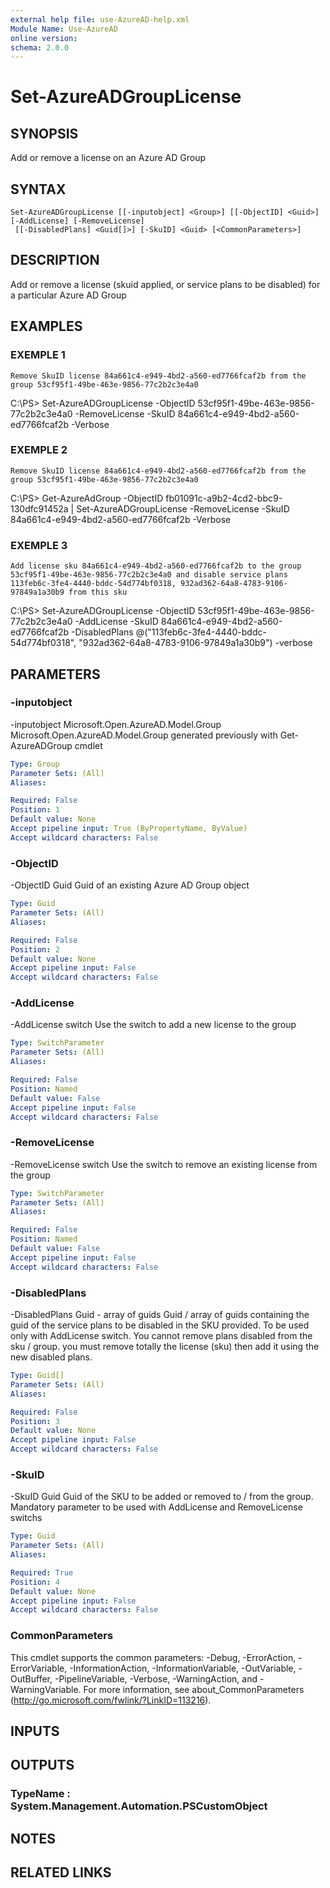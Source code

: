 ```yaml
---
external help file: use-AzureAD-help.xml
Module Name: Use-AzureAD
online version:
schema: 2.0.0
---
```


# Set-AzureADGroupLicense

## SYNOPSIS
Add or remove a license on an Azure AD Group

## SYNTAX

```
Set-AzureADGroupLicense [[-inputobject] <Group>] [[-ObjectID] <Guid>] [-AddLicense] [-RemoveLicense]
 [[-DisabledPlans] <Guid[]>] [-SkuID] <Guid> [<CommonParameters>]
```

## DESCRIPTION
Add or remove a license (skuid applied, or service plans to be disabled) for a particular Azure AD Group

## EXAMPLES

### EXEMPLE 1
```
Remove SkuID license 84a661c4-e949-4bd2-a560-ed7766fcaf2b from the group 53cf95f1-49be-463e-9856-77c2b2c3e4a0
```

C:\PS\> Set-AzureADGroupLicense -ObjectID 53cf95f1-49be-463e-9856-77c2b2c3e4a0 -RemoveLicense -SkuID 84a661c4-e949-4bd2-a560-ed7766fcaf2b -Verbose

### EXEMPLE 2
```
Remove SkuID license 84a661c4-e949-4bd2-a560-ed7766fcaf2b from the group 53cf95f1-49be-463e-9856-77c2b2c3e4a0
```

C:\PS\> Get-AzureAdGroup -ObjectID fb01091c-a9b2-4cd2-bbc9-130dfc91452a | Set-AzureADGroupLicense -RemoveLicense -SkuID 84a661c4-e949-4bd2-a560-ed7766fcaf2b -Verbose

### EXEMPLE 3
```
Add license sku 84a661c4-e949-4bd2-a560-ed7766fcaf2b to the group 53cf95f1-49be-463e-9856-77c2b2c3e4a0 and disable service plans 113feb6c-3fe4-4440-bddc-54d774bf0318, 932ad362-64a8-4783-9106-97849a1a30b9 from this sku
```

C:\PS\> Set-AzureADGroupLicense -ObjectID 53cf95f1-49be-463e-9856-77c2b2c3e4a0 -AddLicense -SkuID 84a661c4-e949-4bd2-a560-ed7766fcaf2b -DisabledPlans @("113feb6c-3fe4-4440-bddc-54d774bf0318", "932ad362-64a8-4783-9106-97849a1a30b9") -verbose

## PARAMETERS

### -inputobject
-inputobject Microsoft.Open.AzureAD.Model.Group
Microsoft.Open.AzureAD.Model.Group generated previously with Get-AzureADGroup cmdlet

```yaml
Type: Group
Parameter Sets: (All)
Aliases:

Required: False
Position: 1
Default value: None
Accept pipeline input: True (ByPropertyName, ByValue)
Accept wildcard characters: False
```

### -ObjectID
-ObjectID Guid
Guid of an existing Azure AD Group object

```yaml
Type: Guid
Parameter Sets: (All)
Aliases:

Required: False
Position: 2
Default value: None
Accept pipeline input: False
Accept wildcard characters: False
```

### -AddLicense
-AddLicense switch
Use the switch to add a new license to the group

```yaml
Type: SwitchParameter
Parameter Sets: (All)
Aliases:

Required: False
Position: Named
Default value: False
Accept pipeline input: False
Accept wildcard characters: False
```

### -RemoveLicense
-RemoveLicense switch
Use the switch to remove an existing license from the group

```yaml
Type: SwitchParameter
Parameter Sets: (All)
Aliases:

Required: False
Position: Named
Default value: False
Accept pipeline input: False
Accept wildcard characters: False
```

### -DisabledPlans
-DisabledPlans Guid - array of guids
Guid / array of guids containing the guid of the service plans to be disabled in the SKU provided.
To be used only with AddLicense switch.
You cannot remove plans disabled from the sku / group.
you must remove totally the license (sku) then add it using the new disabled plans.

```yaml
Type: Guid[]
Parameter Sets: (All)
Aliases:

Required: False
Position: 3
Default value: None
Accept pipeline input: False
Accept wildcard characters: False
```

### -SkuID
-SkuID Guid
Guid of the SKU to be added or removed to / from the group.
Mandatory parameter to be used with AddLicense and RemoveLicense switchs

```yaml
Type: Guid
Parameter Sets: (All)
Aliases:

Required: True
Position: 4
Default value: None
Accept pipeline input: False
Accept wildcard characters: False
```

### CommonParameters
This cmdlet supports the common parameters: -Debug, -ErrorAction, -ErrorVariable, -InformationAction, -InformationVariable, -OutVariable, -OutBuffer, -PipelineVariable, -Verbose, -WarningAction, and -WarningVariable.
For more information, see about_CommonParameters (http://go.microsoft.com/fwlink/?LinkID=113216).

## INPUTS

## OUTPUTS

### TypeName : System.Management.Automation.PSCustomObject
## NOTES

## RELATED LINKS
